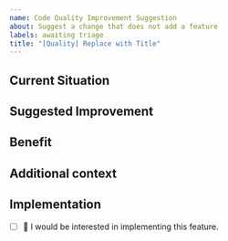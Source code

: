 ```yaml
---
name: Code Quality Improvement Suggestion
about: Suggest a change that does not add a feature
labels: awaiting triage
title: "[Quality] Replace with Title"
---
```


## Current Situation
<!-- Describe the part of the code you think should improve -->

## Suggested Improvement
<!-- Describe your proposed change -->

## Benefit
<!-- Describe the benefit of the change (E.g., increase test coverage, reduce running time, etc.) -->

## Additional context
<!-- Add any other context suggestion here. -->

## Implementation
<!-- Replace the [ ] with [x] to check the box. -->
- [ ] 🙋 I would be interested in implementing this feature.
